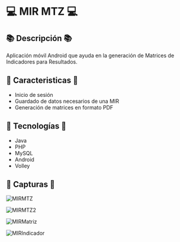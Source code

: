 # 💻 MIR MTZ 💻

## 📚 Descripción 📚
Aplicación móvil Android que ayuda en la generación de Matrices de Indicadores para Resultados.

## 🚀 Caracteristicas 🚀
- Inicio de sesión
- Guardado de datos necesarios de una MIR
- Generación de matrices en formato PDF

## 🚀 Tecnologías 🚀
- Java
- PHP
- MySQL
- Android
- Volley

## 🚀 Capturas 🚀
  
![MIRMTZ](https://github.com/abelgrajales/MIR-MTZ/assets/158242303/8f1ed5c3-78d6-4d2b-a398-2dc24dc38c61)

![MIRMTZ2](https://github.com/abelgrajales/MIR-MTZ/assets/158242303/a50eec70-23bd-4fe1-b491-443636e6bbc2)

![MIRMatriz](https://github.com/abelgrajales/MIR-MTZ/assets/158242303/c222cc56-b277-4fda-9c8d-1a1fc189f888)

![MIRIndicador](https://github.com/abelgrajales/MIR-MTZ/assets/158242303/81a6bf31-9a99-4557-927e-3450d7a923f8)
